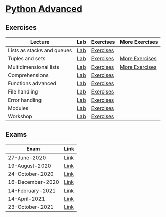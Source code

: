 # <a href="https://softuni.bg/trainings/3489/python-advanced-september-2021" >Python Advanced</a>

<h2>Exercises</h2>

| **Lecture**                | **Lab**                                                                                                                 | **Exercises**                                                                                                                       | **More Exercises**                                                                                                                                |
|----------------------------|-------------------------------------------------------------------------------------------------------------------------|-------------------------------------------------------------------------------------------------------------------------------------|---------------------------------------------------------------------------------------------------------------------------------------------------|
| Lists as stacks and queues | <a href="https://github.com/4um3n/SoftUni-Courses/tree/main/Python-Advanced/0-1-Lists-As-Stacks-And-Queues/Lab">Lab</a> | <a href="https://github.com/4um3n/SoftUni-Courses/tree/main/Pyrhon-Advanced/0-1-Lists-As-Stacks-And-Queues/Exercises">Exercises</a> |                                                                                                                                                   |
| Tuples and sets            | <a href="https://github.com/4um3n/SoftUni-Courses/tree/main/Python-Advanced/0-2-Tuples-And-Sets/Lab">Lab</a>            | <a href="https://github.com/4um3n/SoftUni-Courses/tree/main/Pyrhon-Advanced/0-2-Tuples-And-Sets/Exercises">Exercises</a>            | <a href="https://github.com/4um3n/SoftUni-Courses/tree/main/Pyrhon-Advanced/0-2-Tuples-And-Sets/Stacks-Queues-Tuples-And-Sets">More Exercises</a> |
| Multidimensional lists     | <a href="https://github.com/4um3n/SoftUni-Courses/tree/main/Python-Advanced/0-3-Multidimensional-Lists/Lab">Lab</a>     | <a href="https://github.com/4um3n/SoftUni-Courses/tree/main/Pyrhon-Advanced/0-3-Multidimensional-Lists/Exercises">Exercises</a>     | <a href="https://github.com/4um3n/SoftUni-Courses/tree/main/Pyrhon-Advanced/0-3-Multidimensional-Lists/Second-Exercises">More Exercises</a>       |
| Comprehensions             | <a href="https://github.com/4um3n/SoftUni-Courses/tree/main/Python-Advanced/0-4-Comprehensions/Lab">Lab</a>             | <a href="https://github.com/4um3n/SoftUni-Courses/tree/main/Pyrhon-Advanced/0-4-Comprehensions/Exercises">Exercises</a>             |                                                                                                                                                   |
| Functions advanced         | <a href="https://github.com/4um3n/SoftUni-Courses/tree/main/Python-Advanced/0-5-Functions-Advanced/Lab">Lab</a>         | <a href="https://github.com/4um3n/SoftUni-Courses/tree/main/Pyrhon-Advanced/0-5-Functions-Advanced/Exercises">Exercises</a>         |                                                                                                                                                   |
| File handling              | <a href="https://github.com/4um3n/SoftUni-Courses/tree/main/Python-Advanced/0-6-File-Handling/Lab">Lab</a>              | <a href="https://github.com/4um3n/SoftUni-Courses/tree/main/Pyrhon-Advanced/0-6-File-Handling/Exercises">Exercises</a>              |                                                                                                                                                   |
| Error handling             | <a href="https://github.com/4um3n/SoftUni-Courses/tree/main/Python-Advanced/0-7-Error-Handling/Lab">Lab</a>             | <a href="https://github.com/4um3n/SoftUni-Courses/tree/main/Pyrhon-Advanced/0-7-Error-Handling/Exercises">Exercises</a>             |                                                                                                                                                   |
| Modules                    | <a href="https://github.com/4um3n/SoftUni-Courses/tree/main/Python-Advanced/Modules/Lab">Lab</a>                        | <a href="https://github.com/4um3n/SoftUni-Courses/tree/main/Pyrhon-Advanced/Modules/Exercises">Exercises</a>                        |                                                                                                                                                   |
| Workshop                   | <a href="https://github.com/4um3n/SoftUni-Courses/tree/main/Python-Advanced/Workshop/Lab">Lab</a>                       | <a href="https://github.com/4um3n/SoftUni-Courses/tree/main/Pyrhon-Advanced/Workshop/Exercises">Exercises</a>                       |                                                                                                                                                   |


<h2>Exams</h2>

| **Exam**         | **Link**                                                                                                      |
|------------------|---------------------------------------------------------------------------------------------------------------|
| 27-June-2020     | <a href="https://github.com/4um3n/SoftUni-Courses/tree/main/Python-Advanced/Exams/27-June-2020" >Link</a>     |
| 19-August-2020   | <a href="https://github.com/4um3n/SoftUni-Courses/tree/main/Python-Advanced/Exams/19-August-2020" >Link</a>   |
| 24-October-2020  | <a href="https://github.com/4um3n/SoftUni-Courses/tree/main/Python-Advanced/Exams/24-October-2020" >Link</a>  |
| 16-December-2020 | <a href="https://github.com/4um3n/SoftUni-Courses/tree/main/Python-Advanced/Exams/16-December-2020" >Link</a> |
| 14-February-2021 | <a href="https://github.com/4um3n/SoftUni-Courses/tree/main/Python-Advanced/Exams/14-February-2021" >Link</a> |
| 14-April-2021    | <a href="https://github.com/4um3n/SoftUni-Courses/tree/main/Python-Advanced/Exams/14-April-2021" >Link</a>    |
| 23-October-2021  | <a href="https://github.com/4um3n/SoftUni-Courses/tree/main/Python-Advanced/Exams/23-October-2021" >Link</a>  |
